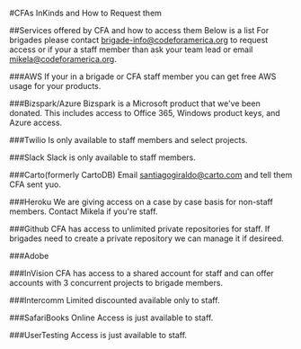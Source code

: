 #CFAs InKinds and How to Request them

##Services offered by CFA and how to access them
Below is a list  For brigades please contact brigade-info@codeforamerica.org to request access or if your a staff member than ask your team lead or email mikela@codeforamerica.org.

###AWS
If your in a brigade  or CFA staff member you can get free AWS usage for your products.  

###Bizspark/Azure
Bizspark is a Microsoft product that we've been donated.  This includes access to Office 365, Windows product keys, and Azure access.  

###Twilio
Is only available to staff members and select projects.

###Slack
Slack is only available to staff members.

###Carto(formerly CartoDB)
Email santiagogiraldo@carto.com and tell them CFA sent yuo.

###Heroku
We are giving access on a case by case basis for non-staff members.  Contact Mikela if you're staff.

###Github
CFA has access to unlimited private repositories for staff. If brigades need to create a private repository we can manage it if desireed.

###Adobe

###InVision
CFA has access to a shared account for staff and can offer accounts with 3 concurrent projects to brigade members.

###Intercomm
Limited discounted available only to staff.

###SafariBooks Online
Access is just available to staff.

###UserTesting
Access is just available to staff.

